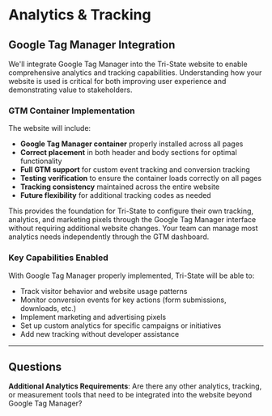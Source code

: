 # Analytics & Tracking

## Google Tag Manager Integration

We'll integrate Google Tag Manager into the Tri-State website to enable comprehensive analytics and tracking capabilities. Understanding how your website is used is critical for both improving user experience and demonstrating value to stakeholders.

### GTM Container Implementation

The website will include:

-   **Google Tag Manager container** properly installed across all pages
-   **Correct placement** in both header and body sections for optimal functionality
-   **Full GTM support** for custom event tracking and conversion tracking
-   **Testing verification** to ensure the container loads correctly on all pages
-   **Tracking consistency** maintained across the entire website
-   **Future flexibility** for additional tracking codes as needed

This provides the foundation for Tri-State to configure their own tracking, analytics, and marketing pixels through the Google Tag Manager interface without requiring additional website changes. Your team can manage most analytics needs independently through the GTM dashboard.

### Key Capabilities Enabled

With Google Tag Manager properly implemented, Tri-State will be able to:

-   Track visitor behavior and website usage patterns
-   Monitor conversion events for key actions (form submissions, downloads, etc.)
-   Implement marketing and advertising pixels
-   Set up custom analytics for specific campaigns or initiatives
-   Add new tracking without developer assistance

---

## Questions

**Additional Analytics Requirements**: Are there any other analytics, tracking, or measurement tools that need to be integrated into the website beyond Google Tag Manager?

